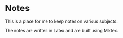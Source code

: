 # Notes

This is a place for me to keep notes on various subjects.

The notes are written in Latex and are built using Miktex.